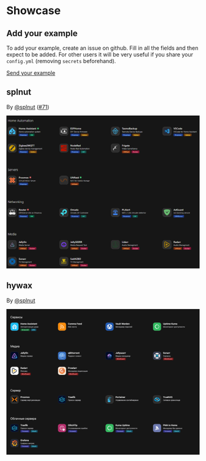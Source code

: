 # Showcase

## Add your example

To add your example, create an issue on github. Fill in all the fields and then expect to be added.
For other users it will be very useful if you share your `config.yml` (removing `secrets` beforehand).

[Send your example](https://github.com/hywax/mafl/issues/new?assignees=&labels=showcase&projects=&template=showcase.yml&title=%5BSHOWCASE%5D+%3Ctitle%3E)

## splnut

By [@splnut](https://github.com/splnut) ([#71](https://github.com/hywax/mafl/issues/71))

![splnut](../public/showcase/splnut.png)

## hywax

By [@splnut](https://github.com/hywax)

![hywax](../public/showcase/hywax.png)
